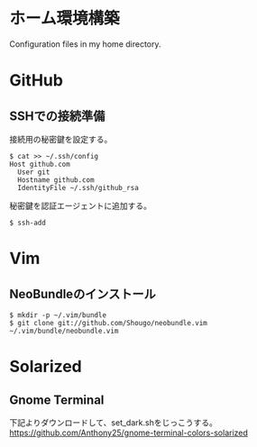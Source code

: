 ホーム環境構築
=======

Configuration files in my home directory.

# GitHub

## SSHでの接続準備

接続用の秘密鍵を設定する。

```
$ cat >> ~/.ssh/config
Host github.com
  User git
  Hostname github.com
  IdentityFile ~/.ssh/github_rsa
```

秘密鍵を認証エージェントに追加する。

```
$ ssh-add
```

# Vim

## NeoBundleのインストール

```
$ mkdir -p ~/.vim/bundle
$ git clone git://github.com/Shougo/neobundle.vim ~/.vim/bundle/neobundle.vim
```

# Solarized

## Gnome Terminal

下記よりダウンロードして、set_dark.shをじっこうする。
https://github.com/Anthony25/gnome-terminal-colors-solarized
